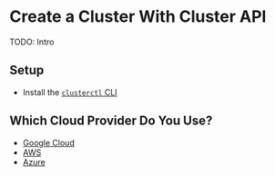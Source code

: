 # Create a Cluster With Cluster API

TODO: Intro

## Setup

* Install the [`clusterctl` CLI](https://cluster-api.sigs.k8s.io/user/quick-start.html#install-clusterctl)

## Which Cloud Provider Do You Use?

* [Google Cloud](cluster-api-google.md)
* [AWS](cluster-api-aws.md)
* [Azure](cluster-api-azure.md)
